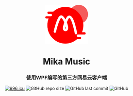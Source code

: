 <p align="center">
  <a>
    <img src="./mika-music-icon.png" alt="Icon" width=141 height=128>
  </a>
  <h1 align="center">Mika Music</h2>
  <h3 align="center">使用WPF编写的第三方网易云客户端</h3>
  <p align="center">
  <a href="https://996.icu"><img src="https://img.shields.io/badge/link-996.icu-red.svg" alt="996.icu" /></a>
  <img alt="GitHub repo size" src="https://img.shields.io/github/repo-size/sout233/Mika-Music">
  <img alt="GitHub last commit" src="https://img.shields.io/github/last-commit/sout233/Mika-Music">
  <img alt="GitHub" src="https://img.shields.io/github/license/sout233/Mika-Music">
  </p>
</p>
  
